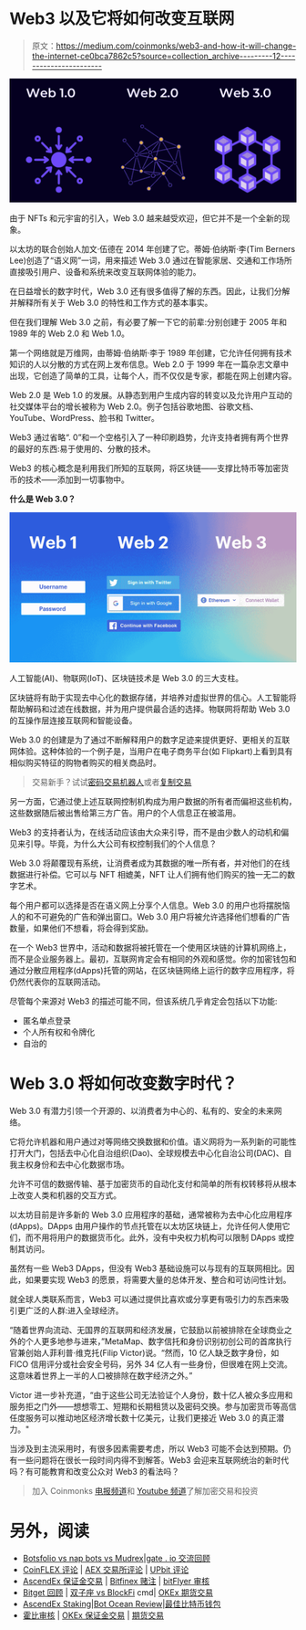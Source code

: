# Web3 以及它将如何改变互联网

> 原文：<https://medium.com/coinmonks/web3-and-how-it-will-change-the-internet-ce0bca7862c5?source=collection_archive---------12----------------------->

![](img/9f7a19f1fb681c78f5dd25f33eda620e.png)

由于 NFTs 和元宇宙的引入，Web 3.0 越来越受欢迎，但它并不是一个全新的现象。

以太坊的联合创始人加文·伍德在 2014 年创建了它。蒂姆·伯纳斯·李(Tim Berners Lee)创造了“语义网”一词，用来描述 Web 3.0 通过在智能家居、交通和工作场所直接吸引用户、设备和系统来改变互联网体验的能力。

在日益增长的数字时代，Web 3.0 还有很多值得了解的东西。因此，让我们分解并解释所有关于 Web 3.0 的特性和工作方式的基本事实。

但在我们理解 Web 3.0 之前，有必要了解一下它的前辈:分别创建于 2005 年和 1989 年的 Web 2.0 和 Web 1.0。

第一个网络就是万维网，由蒂姆·伯纳斯·李于 1989 年创建，它允许任何拥有技术知识的人以分散的方式在网上发布信息。Web 2.0 于 1999 年在一篇杂志文章中出现，它创造了简单的工具，让每个人，而不仅仅是专家，都能在网上创建内容。

Web 2.0 是 Web 1.0 的发展。从静态到用户生成内容的转变以及允许用户互动的社交媒体平台的增长被称为 Web 2.0。例子包括谷歌地图、谷歌文档、YouTube、WordPress、脸书和 Twitter。

Web3 通过省略“. 0”和一个空格引入了一种印刷趋势，允许支持者拥有两个世界的最好的东西:易于使用的、分散的技术。

Web3 的核心概念是利用我们所知的互联网，将区块链——支撑比特币等加密货币的技术——添加到一切事物中。

**什么是 Web 3.0？**

![](img/c2d3fb7584c1107201e9f24f806a630f.png)

人工智能(AI)、物联网(IoT)、区块链技术是 Web 3.0 的三大支柱。

区块链将有助于实现去中心化的数据存储，并培养对虚拟世界的信心。人工智能将帮助解码和过滤在线数据，并为用户提供最合适的选择。物联网将帮助 Web 3.0 的互操作层连接互联网和智能设备。

Web 3.0 的创建是为了通过不断解释用户的数字足迹来提供更好、更相关的互联网体验。这种体验的一个例子是，当用户在电子商务平台(如 Flipkart)上看到具有相似购买特征的购物者购买的相关商品时。

> 交易新手？试试[密码交易机器人](/coinmonks/crypto-trading-bot-c2ffce8acb2a)或者[复制交易](/coinmonks/top-10-crypto-copy-trading-platforms-for-beginners-d0c37c7d698c)

另一方面，它通过使上述互联网控制机构成为用户数据的所有者而偏袒这些机构，这些数据随后被出售给第三方广告。用户的个人信息正在被滥用。

Web3 的支持者认为，在线活动应该由大众来引导，而不是由少数人的动机和偏见来引导。毕竟，为什么大公司有权控制我们的个人信息？

Web 3.0 将颠覆现有系统，让消费者成为其数据的唯一所有者，并对他们的在线数据进行补偿。它可以与 NFT 相媲美，NFT 让人们拥有他们购买的独一无二的数字艺术。

每个用户都可以选择是否在语义网上分享个人信息。Web 3.0 的用户也将摆脱恼人的和不可避免的广告和弹出窗口。Web 3.0 用户将被允许选择他们想看的广告数量，如果他们不想看，将会得到奖励。

在一个 Web3 世界中，活动和数据将被托管在一个使用区块链的计算机网络上，而不是企业服务器上。最初，互联网肯定会有相同的外观和感觉。你的加密钱包和通过分散应用程序(dApps)托管的网站，在区块链网络上运行的数字应用程序，将仍然代表你的互联网活动。

尽管每个来源对 Web3 的描述可能不同，但该系统几乎肯定会包括以下功能:

*   匿名单点登录
*   个人所有权和令牌化
*   自治的

# Web 3.0 将如何改变数字时代？

Web 3.0 有潜力引领一个开源的、以消费者为中心的、私有的、安全的未来网络。

它将允许机器和用户通过对等网络交换数据和价值。语义网将为一系列新的可能性打开大门，包括去中心化自治组织(Dao)、全球规模去中心化自治公司(DAC)、自我主权身份和去中心化数据市场。

允许不可信的数据传输、基于加密货币的自动化支付和简单的所有权转移将从根本上改变人类和机器的交互方式。

以太坊目前是许多新的 Web 3.0 应用程序的基础，通常被称为去中心化应用程序(dApps)。DApps 由用户操作的节点托管在以太坊区块链上，允许任何人使用它们，而不用将用户的数据货币化。此外，没有中央权力机构可以限制 DApps 或控制其访问。

虽然有一些 Web3 DApps，但没有 Web3 基础设施可以与现有的互联网相比。因此，如果要实现 Web3 的愿景，将需要大量的总体开发、整合和可访问性计划。

就全球人类联系而言，Web3 可以通过提供比喜欢或分享更有吸引力的东西来吸引更广泛的人群:进入全球经济。

“随着世界向流动、无国界的互联网和经济发展，它鼓励以前被排除在全球商业之外的个人更多地参与进来，”MetaMap、数字信托和身份识别初创公司的首席执行官兼创始人菲利普·维克托(Filip Victor)说。“然而，10 亿人缺乏数字身份，如 FICO 信用评分或社会安全号码，另外 34 亿人有一些身份，但很难在网上交流。这意味着世界上一半的人口被排除在数字经济之外。”

Victor 进一步补充道，“由于这些公司无法验证个人身份，数十亿人被众多应用和服务拒之门外——想想零工、短期和长期租赁以及密码交换。参与加密货币等高信任度服务可以推动地区经济增长数十亿美元，让我们更接近 Web 3.0 的真正潜力。"

当涉及到主流采用时，有很多因素需要考虑，所以 Web3 可能不会达到预期。仍有一些问题将在很长一段时间内得不到解答。Web3 会迎来互联网统治的新时代吗？有可能教育和改变公众对 Web3 的看法吗？

> 加入 Coinmonks [电报频道](https://t.me/coincodecap)和 [Youtube 频道](https://www.youtube.com/c/coinmonks/videos)了解加密交易和投资

# 另外，阅读

*   [Botsfolio vs nap bots vs Mudrex](/coinmonks/botsfolio-vs-napbots-vs-mudrex-c81344970c02)|[gate . io 交流回顾](/coinmonks/gate-io-exchange-review-61bf87b7078f)
*   [CoinFLEX 评论](https://coincodecap.com/coinflex-review) | [AEX 交易所评论](https://coincodecap.com/aex-exchange-review) | [UPbit 评论](https://coincodecap.com/upbit-review)
*   [AscendEx 保证金交易](https://coincodecap.com/ascendex-margin-trading) | [Bitfinex 赌注](https://coincodecap.com/bitfinex-staking) | [bitFlyer 审核](https://coincodecap.com/bitflyer-review)
*   [Bitget 回顾](https://coincodecap.com/bitget-review) | [双子座 vs BlockFi](https://coincodecap.com/gemini-vs-blockfi) cmd| [OKEx 期货交易](https://coincodecap.com/okex-futures-trading)
*   [AscendEx Staking](https://coincodecap.com/ascendex-staking)|[Bot Ocean Review](https://coincodecap.com/bot-ocean-review)|[最佳比特币钱包](https://coincodecap.com/bitcoin-wallets-india)
*   [霍比审核](https://coincodecap.com/huobi-review) | [OKEx 保证金交易](https://coincodecap.com/okex-margin-trading) | [期货交易](https://coincodecap.com/futures-trading)